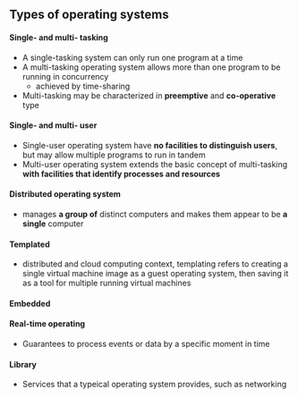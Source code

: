 ## Types of operating systems

#### Single- and multi- tasking
* A single-tasking system can only run one program at a time
* A multi-tasking operating system allows more than one program to be running in concurrency
    * achieved by time-sharing
* Multi-tasking may be characterized in **preemptive** and **co-operative** type

#### Single- and multi- user
* Single-user operating system have **no facilities to distinguish users**, but may allow multiple programs to run in tandem
* Multi-user operating system extends the basic concept of multi-tasking **with facilities that identify processes and resources**

#### Distributed operating system
* manages **a group of** distinct computers and makes them appear to be **a single** computer  

#### Templated
* distributed and cloud computing context, templating refers to creating a single virtual machine image as a guest operating system, then saving it as a tool for multiple running virtual machines

#### Embedded

#### Real-time operating
* Guarantees to process events or data by a specific moment in time

#### Library
* Services that a typeical operating system provides, such as networking